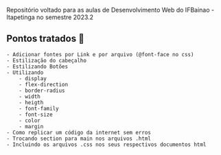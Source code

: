 Repositório voltado para as aulas de Desenvolvimento Web do IFBainao - Itapetinga no semestre 2023.2

## Pontos tratados :bookmark_tabs:

    - Adicionar fontes por Link e por arquivo (@font-face no css)
    - Estilização do cabeçalho
    - Estilizando Botões
    - Utilizando
        - display
        - flex-direction
        - border-radius
        - width
        - heigth
        - font-family
        - font-size
        - color
        - margin
    - Como replicar um código da internet sem erros
    - Trocando section para main nos arquivos .html
    - Incluindo os arquivos .css nos seus respectivos documentos html
